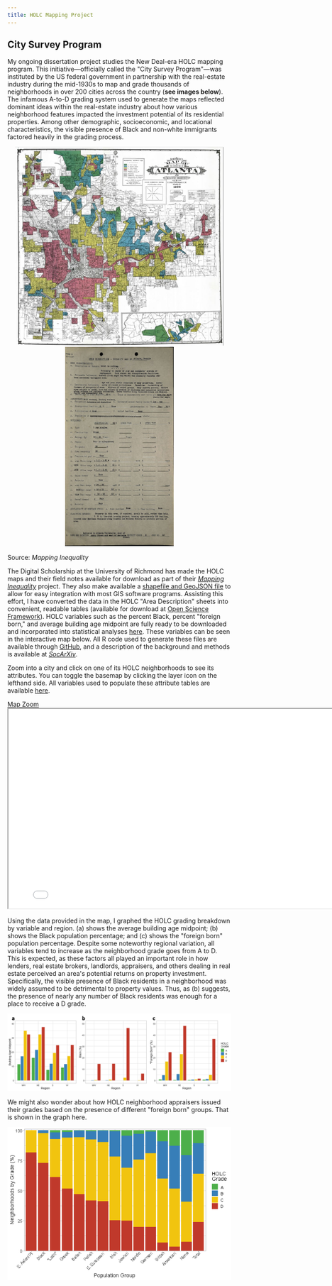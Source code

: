 ```yaml
---
title: HOLC Mapping Project
---
```


## City Survey Program
My ongoing dissertation project studies the New Deal-era HOLC mapping program. This initiative&mdash;officially called the "City Survey Program"&mdash;was instituted by the US federal government in partnership with the real-estate industry during the mid-1930s to map and grade thousands of neighborhoods in over 200 cities across the country (**see images below**). The infamous A-to-D grading system used to generate the maps reflected dominant ideas within the real-estate industry about how various neighborhood features impacted the investment potential of its residential properties. Among other demographic, socioeconomic, and locational characteristics, the visible presence of Black and non-white immigrants factored heavily in the grading process.

<p style="text-align: center">
  <img src="/HOLC/ATLHOLC.jpg" width="470" title="Atlanta HOLC Map"/>
  <img src="/HOLC/ATLADS.jpg" width="245" title="Sample 'Area Description' Sheet"/>
  <figcaption>Source:<em> Mapping Inequality</em></figcaption>
</p>

The Digital Scholarship at the University of Richmond has made the HOLC maps and their field notes available for download as part of their [*Mapping Inequality*](https://dsl.richmond.edu/panorama/redlining/#loc=4/40.886/-105.499) project. They also make available a [shapefile and GeoJSON file](https://dsl.richmond.edu/panorama/redlining/#loc=4/40.886/-105.499&text=downloads) to allow for easy integration with most GIS software programs. Assisting this effort, I have converted the data in the HOLC "Area Description" sheets into convenient, readable tables (available for download at [Open Science Framework](https://osf.io/qytj8/)). HOLC variables such as the percent Black, percent "foreign born," and average building age midpoint are fully ready to be downloaded and incorporated into statistical analyses [here](https://osf.io/28vup/). These variables can be seen in the interactive map below. All R code used to generate these files are available through [GitHub](https://github.com/snmarkley1/HOLC_ADS/tree/main), and a description of the background and methods is available at [*SocArXiv*](https://osf.io/preprints/socarxiv/dktah/).

Zoom into a city and click on one of its HOLC neighborhoods to see its attributes. You can toggle the basemap by clicking the layer icon on the lefthand side. All variables used to populate these attribute tables are available [here](https://osf.io/28vup/).

<link rel="stylesheet" href="https://cdnjs.cloudflare.com/ajax/libs/font-awesome/4.7.0/css/font-awesome.min.css">
<a href="https://snmarkley1.github.io/holc_map.html" target="_blank">Map Zoom <i class="fa fa-external-link"></i></a>
<iframe
    width="800"
    height="450"
    src="/holc_map.html" >
</iframe>

Using the data provided in the map, I graphed the HOLC grading breakdown by variable and region. (a) shows the average building age midpoint; (b) shows the Black population percentage; and (c) shows the "foreign born" population percentage. Despite some noteworthy regional variation, all variables tend to increase as the neighborhood grade goes from A to D. This is expected, as these factors all played an important role in how lenders, real estate brokers, landlords, appraisers, and others dealing in real estate perceived an area's potential returns on property investment. Specifically, the visible presence of Black residents in a neighborhood was widely assumed to be detrimental to property values. Thus, as (b) suggests, the presence of nearly any number of Black residents was enough for a place to receive a D grade.

![](/Projects/holc_regions.png)

We might also wonder about how HOLC neighborhood appraisers issued their grades based on the presence of different "foreign born" groups. That is shown in the graph here.

![](/Projects/pct_group.tif)
